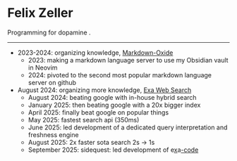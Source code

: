 # Felix Zeller

Programming for dopamine .
 
---

- 2023-2024: organizing knowledge, [Markdown-Oxide](https://github.com/Feel-ix-343/markdown-oxide)
  - 2023: making a markdown language server to use my Obsidian vault in Neovim
  - 2024: pivoted to the second most popular markdown language server on github
- August 2024: organizing more knowledge, [Exa Web Search](https://exa.ai)
  - August 2024: beating google with in-house hybrid search
  - January 2025: then beating google with a 20x bigger index
  - April 2025: finally beat google on popular things
  - May 2025: fastest search api (350ms)
  - June 2025: led development of a dedicated query interpretation and freshness engine
  - August 2025: 2x faster sota search 2s -> 1s
  - September 2025: sidequest: led development of e[x](https://x.com/ExaAILabs/status/1971264749062193588)a[-code](https://exa.ai/blog/exa-code)
  
  


